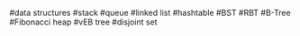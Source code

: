 #data structures
#stack
#queue
#linked list
#hashtable
#BST
#RBT
#B-Tree
#Fibonacci heap
#vEB tree
#disjoint set
#
